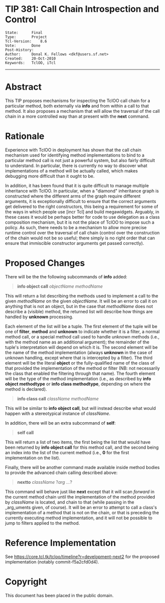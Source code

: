 # TIP 381: Call Chain Introspection and Control
	State:		Final
	Type:		Project
	Tcl-Version:	8.6
	Vote:		Done
	Post-History:	
	Author:		Donal K. Fellows <dkf@users.sf.net>
	Created:	20-Oct-2010
	Keywords:	TclOO, iTcl
-----

# Abstract

This TIP proposes mechanisms for inspecting the TclOO call chain for a
particular method, both externally via **info** and from within a call to
that method. It also proposes a mechanism that will allow the traversal of the
call chain in a more controlled way than at present with the **next**
command.

# Rationale

Experience with TclOO in deployment has shown that the call chain mechanism
used for identifying method implementations to bind to a particular method
call is not just a powerful system, but also fairly difficult to understand.
In particular, there is currently no way to discover what implementations of a
method will be actually called, which makes debugging more difficult than it
ought to be.

In addition, it has been found that it is quite difficult to manage multiple
inheritance with TclOO. In particular, when a "diamond" inheritance graph is
constructed where the different arms of the graph require different arguments,
it is exceptionally difficult to ensure that the correct arguments get
delivered to the right constructors, this being a requirement for some of the
ways in which people use [incr Tcl] and build megawidgets. Arguably, in
these cases it would be perhaps better for code to use delegation as a class
composition mechanism, but it is not the place of TclOO to impose such a
policy. As such, there needs to be a mechanism to allow more precise runtime
control over the traversal of call chain \(control over the construction of the
chain would not be so useful; there simply is no right order that can ensure
that immiscible constructor arguments get passed correctly\).

# Proposed Changes

There will be the the following subcommands of **info** added:

 > **info object call** _objectName methodName_

This will return a list describing the methods used to implement a call to the
given _methodName_ on the given _objectName_. It will be an error to call
it on anything that is not an object, but in the case that _methodName_ does
not describe a \(visible\) method, the returned list will describe how things
are handled by **unknown** processing.

Each element of the list will be a tuple. The first element of the tuple will
be one of **filter**, **method** and **unknown** to indicate whether it
is a filter, a normal method call, or a special method call used to handle
unknown methods \(i.e., with the method name as an additional argument\); the
remainder of the tuple's interpretation will depend on which it is.  The
second element will be the name of the method implementation \(always
**unknown** in the case of unknown handling, except where that is
intercepted by a filter\).  The third element will be the literal **object**
or the fully-qualified name of the class of that provided the implementation
of the method or filter \(NB: not necessarily the class that enabled the
filtering through that name\). The fourth element will be the type of the
method implementation \(i.e., as described by **info object methodtype** or
**info class methodtype**, depending on where the method is declared\).

 > **info class call** _className methodName_

This will be similar to **info object call**, but will instead describe what
would happen with a stereotypical instance of _className_.

In addition, there will be an extra subcommand of **self**:

 > **self call**

This will return a list of two items, the first being the list that would have
been returned by **info object call** for this method call, and the second
being an index into the list of the current method \(i.e., **0** for the
first implementation on the list\).

Finally, there will be another command made available inside method bodies to
provide the advanced chain calling described above:

 > **nextto** _className_ ?_arg ..._?

This command will behave just like **next** except that it will scan
_forward_ in the current method chain until the implementation of the method
provided by _className_ is located, and chain to that \(while passing in the
_arg_uments given, of course\). It will be an error to attempt to call a
class's implementation of a method that is not on the chain, or that is
preceding the currently executing method implementation, and it will not be
possible to jump to filters applied to the method.

# Reference Implementation

See <https://core.tcl.tk/tcloo/timeline?r=development-next2> for the proposed
implementation \(notably commit-f5a2cfd0d4\).

# Copyright

This document has been placed in the public domain.

